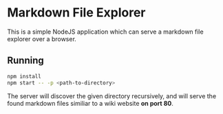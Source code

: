 # Markdown File Explorer

This is a simple NodeJS application which can serve a markdown file explorer over a browser.

## Running

```sh
npm install
npm start -- -p <path-to-directory>
```

The server will discover the given directory recursively, and will serve the found markdown files similiar to a wiki website **on port 80**.
